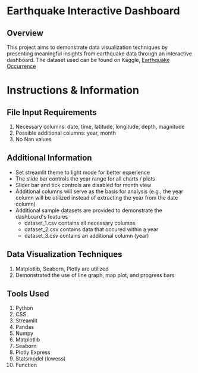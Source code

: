 # Earthquake Interactive Dashboard
## Overview
This project aims to demonstrate data visualization techniques by presenting meaningful insights from earthquake data through an interactive dashboard. The dataset used can be found on Kaggle, [Earthquake Occurrence](https://www.kaggle.com/datasets/greegtitan/indonesia-earthquake-data)

# Instructions & Information
## File Input Requirements
  1. Necessary columns: date, time, latitude, longitude, depth, magnitude
  2. Possible additional columns: year, month
  3. No Nan values

## Additional Information
  * Set streamlit theme to light mode for better experience
  * The slide bar controls the year range for all charts / plots
  * Slider bar and tick controls are disabled for month view
  * Additional columns will serve as the basis for analysis (e.g., the year column will be utilized instead of extracting the year from the date column)
  * Additional sample datasets are provided to demonstrate the dashboard's features
      - dataset_1.csv contains all necessary columns
      - dataset_2.csv contains data that occured within a year
      - dataset_3.csv contains an additional column (year)

## Data Visualization Techniques
  1. Matplotlib, Seaborn, Plotly are utilized
  2. Demonstrated the use of line graph, map plot, and progress bars

## Tools Used
  1. Python
  2. CSS
  3. Streamlit
  4. Pandas
  5. Numpy
  6. Matplotlib
  7. Seaborn
  8. Plotly Express
  9. Statsmodel (lowess)
  10. Function
